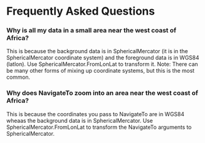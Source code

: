 # Frequently Asked Questions

### Why is all my data in a small area near the west coast of Africa?
This is because the background data is in SphericalMercator (it is in the SphericalMercator 
coordinate system) and the foreground data is in WGS84 (latlon). Use 
SphericalMercator.FromLonLat to transform it.
Note: There can be many other forms of mixing up coordinate systems, but this is the most common.

### Why does NavigateTo zoom into an area near the west coast of Africa?
This is because the coordinates you pass to NavigateTo are in WGS84 wheaas the
background data is in SphericalMercator. Use SphericalMercator.FromLonLat to transform 
the NavigateTo arguments to SphericalMercator.


